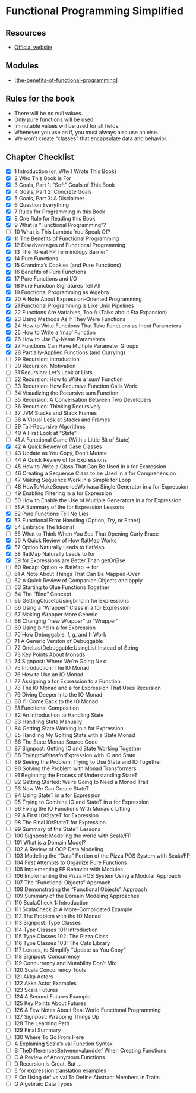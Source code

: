 Functional Programming Simplified
===

Resources
---

- [Official website][1]

<!-- Links -->
[1]: https://alvinalexander.com/photos/functional-programming-simplied-free-pdf-preview/

<!-- Links end -->


Modules
---
- [[the-benefits-of-functional-programming]]

Rules for the book
---

 - There will be no null values.
 - Only pure functions will be used.
 - Immutable values will be used for all fields.
 - Whenever you use an if, you must always also use an else.
 - We won’t create “classes” that encapsulate data and behavior.

Chapter Checklist
---

- [x] 1 Introduction (or, Why I Wrote This Book) 
- [x] 2 Who This Book is For 
- [x] 3 Goals, Part 1: “Soft” Goals of This Book 
- [x] 4 Goals, Part 2: Concrete Goals 
- [x] 5 Goals, Part 3: A Disclaimer 
- [x] 6 Question Everything 
- [x] 7 Rules for Programming in this Book 
- [x] 8 One Rule for Reading this Book 
- [x] 9 What is “Functional Programming”? 
- [ ] 10 What is This Lambda You Speak Of? 
- [x] 11 The Benefits of Functional Programming 
- [x] 12 Disadvantages of Functional Programming 
- [x] 13 The “Great FP Terminology Barrier” 
- [x] 14 Pure Functions
- [x] 15 Grandma’s Cookies (and Pure Functions) 
- [x] 16 Benefits of Pure Functions 
- [x] 17 Pure Functions and I/O 
- [x] 18 Pure Function Signatures Tell All 
- [x] 19 Functional Programming as Algebra 
- [x] 20 A Note About Expression-Oriented Programming 
- [x] 21 Functional Programming is Like Unix Pipelines 
- [x] 22 Functions Are Variables, Too // (Talks about Eta Expansion)
- [x] 23 Using Methods As If They Were Functions 
- [x] 24 How to Write Functions That Take Functions as Input Parameters 
- [x] 25 How to Write a ‘map’ Function 
- [x] 26 How to Use By-Name Parameters 
- [x] 27 Functions Can Have Multiple Parameter Groups 
- [x] 28 Partially-Applied Functions (and Currying) 
- [ ] 29 Recursion: Introduction 
- [ ] 30 Recursion: Motivation 
- [ ] 31 Recursion: Let’s Look at Lists 
- [ ] 32 Recursion: How to Write a ‘sum’ Function 
- [ ] 33 Recursion: How Recursive Function Calls Work 
- [ ] 34 Visualizing the Recursive sum Function 
- [ ] 35 Recursion: A Conversation Between Two Developers 
- [ ] 36 Recursion: Thinking Recursively 
- [ ] 37 JVM Stacks and Stack Frames 
- [ ] 38 A Visual Look at Stacks and Frames 
- [ ] 39 Tail-Recursive Algorithms 
- [ ] 40 A First Look at “State” 
- [ ] 41 A Functional Game (With a Little Bit of State) 
- [x] 42 A Quick Review of Case Classes 
- [ ] 43 Update as You Copy, Don’t Mutate 
- [ ] 44 A Quick Review of for Expressions 
- [ ] 45 How to Write a Class That Can Be Used in a for Expression 
- [ ] 46 Creating a Sequence Class to be Used in a for Comprehension 
- [ ] 47 Making Sequence Work in a Simple for Loop 
- [ ] 48 HowToMakeSequenceWorkasa Single Generator in a for Expression 
- [ ] 49 Enabling Filtering in a for Expression 
- [ ] 50 How to Enable the Use of Multiple Generators in a for Expression 
- [ ] 51 A Summary of the for Expression Lessons 
- [x] 52 Pure Functions Tell No Lies 
- [x] 53 Functional Error Handling (Option, Try, or Either) 
- [x] 54 Embrace The Idioms! 
- [ ] 55 What to Think When You See That Opening Curly Brace 
- [x] 56 A Quick Review of How flatMap Works 
- [x] 57 Option Naturally Leads to flatMap 
- [x] 58 flatMap Naturally Leads to for 
- [x] 59 for Expressions are Better Than getOrElse 
- [ ] 60 Recap: Option -> flatMap -> for 
- [ ] 61 A Note About Things That Can Be Mapped-Over 
- [ ] 62 A Quick Review of Companion Objects and apply 
- [ ] 63 Starting to Glue Functions Together 
- [ ] 64 The “Bind” Concept 
- [ ] 65 GettingClosetoUsingbind in for Expressions 
- [ ] 66 Using a “Wrapper” Class in a for Expression 
- [ ] 67 Making Wrapper More Generic 
- [ ] 68 Changing “new Wrapper” to “Wrapper” 
- [ ] 69 Using bind in a for Expression 
- [ ] 70 How Debuggable, f, g, and h Work 
- [ ] 71 A Generic Version of Debuggable 
- [ ] 72 OneLastDebuggable:UsingList Instead of String 
- [ ] 73 Key Points About Monads 
- [ ] 74 Signpost: Where We’re Going Next 
- [ ] 75 Introduction: The IO Monad 
- [ ] 76 How to Use an IO Monad 
- [ ] 77 Assigning a for Expression to a Function 
- [ ] 78 The IO Monad and a for Expression That Uses Recursion 
- [ ] 79 Diving Deeper Into the IO Monad 
- [ ] 80 I’ll Come Back to the IO Monad 
- [ ] 81 Functional Composition 
- [ ] 82 An Introduction to Handling State 
- [ ] 83 Handling State Manually 
- [ ] 84 Getting State Working in a for Expression 
- [ ] 85 Handling My Golfing State with a State Monad 
- [ ] 86 The State Monad Source Code 
- [ ] 87 Signpost: Getting IO and State Working Together 
- [ ] 88 TryingtoWriteaforExpression with IO and State 
- [ ] 89 Seeing the Problem: Trying to Use State and IO Together 
- [ ] 90 Solving the Problem with Monad Transformers 
- [ ] 91 Beginning the Process of Understanding StateT 
- [ ] 92 Getting Started: We’re Going to Need a Monad Trait 
- [ ] 93 Now We Can Create StateT 
- [ ] 94 Using StateT in a for Expression 
- [ ] 95 Trying to Combine IO and StateT in a for Expression 
- [ ] 96 Fixing the IO Functions With Monadic Lifting 
- [ ] 97 A First IO/StateT for Expression 
- [ ] 98 The Final IO/StateT for Expression 
- [ ] 99 Summary of the StateT Lessons 
- [ ] 100 Signpost: Modeling the world with Scala/FP 
- [ ] 101 What is a Domain Model? 
- [ ] 102 A Review of OOP Data Modeling 
- [ ] 103 Modeling the “Data” Portion of the Pizza POS System with Scala/FP 
- [ ] 104 First Attempts to Organize Pure Functions 
- [ ] 105 Implementing FP Behavior with Modules 
- [ ] 106 Implementing the Pizza POS System Using a Modular Approach 
- [ ] 107 The “Functional Objects” Approach 
- [ ] 108 Demonstrating the “Functional Objects” Approach 
- [ ] 109 Summary of the Domain Modeling Approaches 
- [ ] 110 ScalaCheck 1: Introduction 
- [ ] 111 ScalaCheck 2: A More-Complicated Example 
- [ ] 112 The Problem with the IO Monad 
- [ ] 113 Signpost: Type Classes 
- [ ] 114 Type Classes 101: Introduction 
- [ ] 115 Type Classes 102: The Pizza Class 
- [ ] 116 Type Classes 103: The Cats Library 
- [ ] 117 Lenses, to Simplify “Update as You Copy” 
- [ ] 118 Signpost: Concurrency 
- [ ] 119 Concurrency and Mutability Don’t Mix 
- [ ] 120 Scala Concurrency Tools 
- [ ] 121 Akka Actors 
- [ ] 122 Akka Actor Examples 
- [ ] 123 Scala Futures 
- [ ] 124 A Second Futures Example 
- [ ] 125 Key Points About Futures 
- [ ] 126 A Few Notes About Real World Functional Programming 
- [ ] 127 Signpost: Wrapping Things Up 
- [ ] 128 The Learning Path 
- [ ] 129 Final Summary 
- [ ] 130 Where To Go From Here 
- [ ] A Explaining Scala’s val Function Syntax 
- [ ] B TheDifferencesBetweenvalanddef When Creating Functions 
- [ ] C A Review of Anonymous Functions 
- [ ] D Recursion is Great, But ... 
- [ ] E for expression translation examples 
- [ ] F On Using def vs val To Define Abstract Members in Traits 
- [ ] G Algebraic Data Types

[//begin]: # "Autogenerated link references for markdown compatibility"
[the-benefits-of-functional-programming]: the-benefits-of-functional-programming.md "The Benefits of Functional Programming"
[//end]: # "Autogenerated link references"
